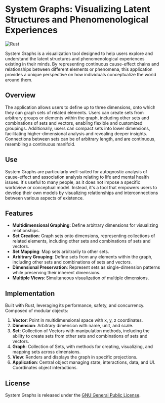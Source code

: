 # System Graphs: Visualizing Latent Structures and Phenomenological Experiences

![Rust](https://github.com/demondragonwren/sg/actions/workflows/rust.yml/badge.svg)

System Graphs is a visualization tool designed to help users explore and understand the latent structures and phenomenological experiences existing in their minds. By representing continuous cause-effect chains and relationships between different elements or phenomena, this application provides a unique perspective on how individuals conceptualize the world around them.

## Overview

The application allows users to define up to three dimensions, onto which they can graph sets of related elements. Users can create sets from arbitrary groups or elements within the graph, including other sets and combinations of sets and vectors, enabling flexible and customized groupings. Additionally, users can compact sets into lower dimensions, facilitating higher-dimensional analysis and revealing deeper insights. Connections between sets can be of arbitrary length, and are continuous, resembling a continuous manifold.

## Use

System Graphs are particularly well-suited for autognostic analysis of cause-effect and association analysis relating to life and mental health issues. It's useful to many people, as it does not impose a specific worldview or conceptual model. Instead, it's a tool that empowers users to develop their own models by visualizing relationships and interconnections between various aspects of existence.

## Features

- **Multidimensional Graphing**: Define arbitrary dimensions for visualizing relationships.
- **Set Creation**: Graph sets onto dimensions, representing collections of related elements, including other sets and combinations of sets and vectors.
- **Set Mapping**: Map sets arbitrarily to other sets.
- **Arbitrary Grouping**: Define sets from any elements within the graph, including other sets and combinations of sets and vectors.
- **Dimensional Preservation**: Represent sets as single-dimension patterns while preserving their inherent dimensions.
- **Multiple Views**: Simultaneous visualization of multiple dimensions.

## Implementation

Built with Rust, leveraging its performance, safety, and concurrency. Composed of modular objects:

1. **Vector**: Point in multidimensional space with x, y, z coordinates.
2. **Dimension**: Arbitrary dimension with name, unit, and scale.
3. **Set**: Collection of Vectors with manipulation methods, including the ability to create sets from other sets and combinations of sets and vectors.
4. **Graph**: Collection of Sets, with methods for creating, visualizing, and mapping sets across dimensions.
5. **View**: Renders and displays the graph in specific projections.
6. **Application**: Central object managing state, interactions, data, and UI. Coordinates object interactions.

## License

System Graphs is released under the [GNU General Public License](https://www.gnu.org/licenses/gpl-3.0.en.html).
